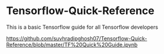 # Tensorflow-Quick-Reference
This is a basic Tensorflow  guide for all Tensorflow developers 

https://github.com/suvhradipghosh07/Tensorflow-Quick-Reference/blob/master/TF%20Quick%20Guide.ipynb
